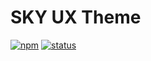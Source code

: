 # SKY UX Theme

[![npm](https://img.shields.io/npm/v/@skyux/theme.svg)](https://www.npmjs.com/package/@skyux/theme)
[![status](https://travis-ci.org/blackbaud/skyux-theme.svg?branch=master)](https://travis-ci.org/blackbaud/skyux-theme)
